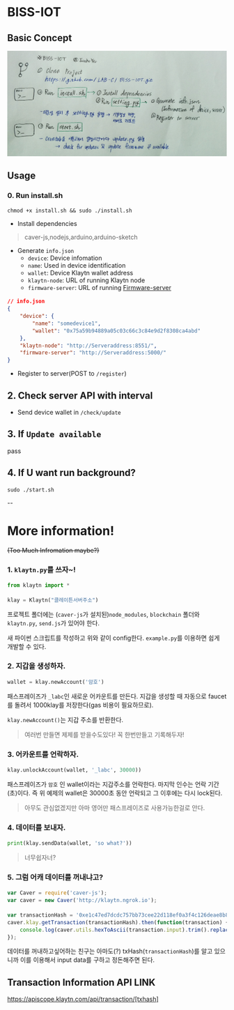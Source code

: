 # BISS-IOT

## Basic Concept
![concept](./assets/concept.jpg)

## Usage

### 0. Run install.sh
	chmod +x install.sh && sudo ./install.sh
- Install dependencies

>caver-js,nodejs,arduino,arduino-sketch 

- Generate `info.json`
    - `device`: Device infomation
    - `name`: Used in device identification
    - `wallet`: Device Klaytn wallet address
    - `klaytn-node`: URL of running Klaytn node
    - `firmware-server`: URL of running [Firmware-server](https://github.com/junhoyeo/BISS-FirmwareServer)

```json
// info.json
{
    "device": {
        "name": "somedevice1",
        "wallet": "0x75a59b94889a05c03c66c3c84e9d2f8308ca4abd"
    },
    "klaytn-node": "http://Serveraddress:8551/",
    "firmware-server": "http://Serveraddress:5000/"
}
```

- Register to server(POST to `/register`)

## 2. Check server API with interval

- Send device wallet in `/check/update`

## 3. If `Update available`
pass

## 4. If U want run background?
	sudo ./start.sh
--
# More information! 
~~(Too Much Infromation maybe?)~~

### 1. `klaytn.py`를 쓰자~!
```python
from klaytn import *

klay = Klaytn("클레이튼서버주소")
```

프로젝트 폴더에는 (`caver-js`가 설치된)`node_modules`, `blockchain` 폴더와 `klaytn.py`, `send.js`가 있어야 한다.
 
새 파이썬 스크립트를 작성하고 위와 같이 config한다. `example.py`를 이용하면 쉽게 개발할 수 있다.

### 2. 지갑을 생성하자.
```python
wallet = klay.newAccount('암호')
```
패스프레이즈가 `_labc`인 새로운 어카운트를 만든다. 지갑을 생성할 때 자동으로 faucet를 돌려서 1000klay를 저장한다(gas 비용이 필요하므로).

`klay.newAccount()`는 지갑 주소를 반환한다.
>여러번 만들면 제제를 받을수도있다! 꼭 한번만들고 기록해두자!

### 3. 어카운트를 언락하자.
```python
klay.unlockAccount(wallet, '_labc', 30000))
```

패스프레이즈가 `암호` 인 wallet이라는 지갑주소를 언락한다. 마지막 인수는 언락 기간(초)이다. 즉 위 예제의 wallet은 30000초 동안 언락되고 그 이후에는 다시 lock된다.
>아무도 관심없겠지만 아마 영어만 패스프레이즈로 사용가능한걸로 안다.

### 4. 데이터를 보내자.
```python
print(klay.sendData(wallet, 'so what?'))
```
>너무쉽자너?

### 5. 그럼 어캐 데이터를 꺼내냐고?

```js
var Caver = require('caver-js');
var caver = new Caver('http://klaytn.ngrok.io');

var transactionHash = '0xe1c47ed7dcdc757bb73cee22d118ef0a3f4c126deae8b88b811a71d76f0704ba';
caver.klay.getTransaction(transactionHash).then(function(transaction) {
    console.log(caver.utils.hexToAscii(transaction.input).trim().replace('6FÐ!', ''));
});
```

데이터를 꺼내하고싶어하는 친구는 아마도(?) txHash(`transactionHash`)를 알고 있으니까 이를 이용해서 input data를 구하고 정돈해주면 된다.

## Transaction Information API LINK

https://apiscope.klaytn.com/api/transaction/[txhash]
